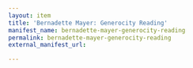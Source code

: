 ```yaml
---
layout: item
title: 'Bernadette Mayer: Generocity Reading'
manifest_name: bernadette-mayer-generocity-reading
permalink: bernadette-mayer-generocity-reading
external_manifest_url: 

---
```

<!-- Add an essay or interpretive material below this line,
using HTML or markdown.  Do not modify this file above this line -->
